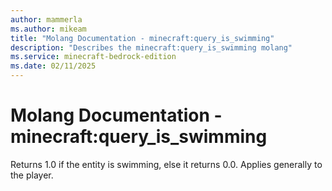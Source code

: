 ```yaml
---
author: mammerla
ms.author: mikeam
title: "Molang Documentation - minecraft:query_is_swimming"
description: "Describes the minecraft:query_is_swimming molang"
ms.service: minecraft-bedrock-edition
ms.date: 02/11/2025 
---
```


# Molang Documentation - minecraft:query_is_swimming

Returns 1.0 if the entity is swimming, else it returns 0.0. Applies generally to the player.
